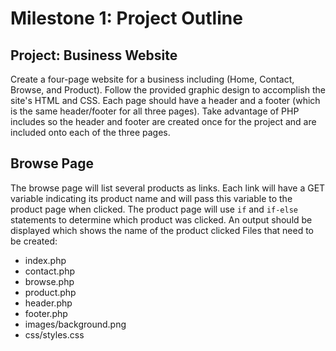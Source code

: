 # Milestone 1: Project Outline

## Project: Business Website
Create a four-page website for a business including (Home, Contact, Browse, and Product). Follow the provided graphic design to accomplish the site's HTML and CSS. Each page should have a header and a footer (which is the same header/footer for all three pages). Take advantage of PHP includes so the header and footer are created once for the project and are included onto each of the three pages.

## Browse Page
The browse page will list several products as links. Each link will have a GET variable indicating its product name and will pass this variable to the product page when clicked. The product page will use `if` and `if-else` statements to determine which product was clicked. An output should be displayed which shows the name of the product clicked
Files that need to be created:
- index.php
- contact.php
- browse.php
- product.php
- header.php
- footer.php
- images/background.png
- css/styles.css
